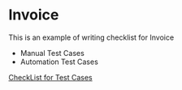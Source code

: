 # Invoice

This is an example of writing checklist for Invoice
- Manual Test Cases
- Automation Test Cases



[CheckList for Test Cases](https://docs.google.com/document/d/13G1qsoqG8Z89I1mhfzzzP6o4xbzdA4cbdF9_R0jyDlY/edit)


